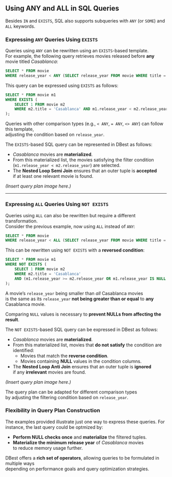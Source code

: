 ## Using ANY and ALL in SQL Queries  

Besides `IN` and `EXISTS`, SQL also supports subqueries with `ANY` (or `SOME`) and `ALL` keywords.  

### Expressing `ANY` Queries Using `EXISTS`  

Queries using `ANY` can be rewritten using an `EXISTS`-based template.  
For example, the following query retrieves movies released before **any** movie titled *Casablanca*:  

```sql
SELECT * FROM movie  
WHERE release_year < ANY (SELECT release_year FROM movie WHERE title = 'Casablanca');  
```

This query can be expressed using `EXISTS` as follows:  

```sql
SELECT * FROM movie m1  
WHERE EXISTS (  
    SELECT 1 FROM movie m2  
    WHERE m2.title = 'Casablanca' AND m1.release_year < m2.release_year  
);  
```

Queries with other comparison types (e.g., `< ANY`, `= ANY`, `<> ANY`) can follow this template,  
adjusting the condition based on `release_year`.  



The `EXISTS`-based SQL query can be represented in DBest as follows:  

- *Casablanca* movies are **materialized**.  
- From this materialized list, the movies satisfying the filter condition  
  (`m1.release_year < m2.release_year`) are selected.  
- The **Nested Loop Semi Join** ensures that an outer tuple is **accepted**  
  if at least one relevant movie is found.  

*(Insert query plan image here.)*  

---

### Expressing `ALL` Queries Using `NOT EXISTS`  

Queries using `ALL` can also be rewritten but require a different transformation.  
Consider the previous example, now using `ALL` instead of `ANY`:  

```sql
SELECT * FROM movie  
WHERE release_year < ALL (SELECT release_year FROM movie WHERE title = 'Casablanca');  
```

This can be rewritten using `NOT EXISTS` with a **reversed condition**:  

```sql
SELECT * FROM movie m1  
WHERE NOT EXISTS (  
    SELECT 1 FROM movie m2  
    WHERE m2.title = 'Casablanca'  
    AND (m1.release_year >= m2.release_year OR m1.release_year IS NULL OR m2.release_year IS NULL)  
);  
```

A movie’s `release_year` being smaller than *all* Casablanca movies  
is the same as its `release_year` **not being greater than or equal** to **any** Casablanca movie.  

Comparing `NULL` values is necessary to **prevent NULLs from affecting the result**.  


The `NOT EXISTS`-based SQL query can be expressed in DBest as follows:  

- *Casablanca* movies are **materialized**.  
- From this materialized list, movies that **do not satisfy** the condition are identified:  
  - Movies that match the **reverse condition**.  
  - Movies containing **NULL** values in the condition columns.  
- The **Nested Loop Anti Join** ensures that an outer tuple is **ignored**  
  if any **irrelevant** movies are found.  

*(Insert query plan image here.)*  

The query plan can be adapted for different comparison types  
by adjusting the filtering condition based on `release_year`.


### Flexibility in Query Plan Construction  

The examples provided illustrate just one way to express these queries.  For instance, the last query could be optmized by:

- **Perform NULL checks once** and **materialize** the filtered tuples.  
- **Materialize the minimum release year** of *Casablanca* movies  
  to reduce memory usage further.  


DBest offers a **rich set of operators**, allowing queries to be formulated in multiple ways  
depending on performance goals and query optimization strategies.  





